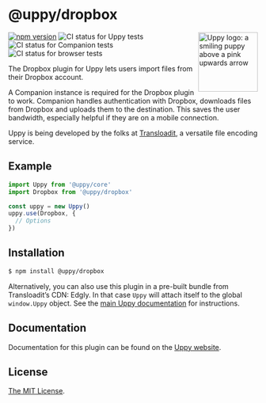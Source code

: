 # @uppy/dropbox

<img src="https://uppy.io/img/logo.svg" width="120" alt="Uppy logo: a smiling puppy above a pink upwards arrow" align="right">

[![npm version](https://img.shields.io/npm/v/@uppy/dropbox.svg?style=flat-square)](https://www.npmjs.com/package/@uppy/dropbox)
![CI status for Uppy tests](https://github.com/transloadit/uppy/workflows/Tests/badge.svg)
![CI status for Companion tests](https://github.com/transloadit/uppy/workflows/Companion/badge.svg)
![CI status for browser tests](https://github.com/transloadit/uppy/workflows/End-to-end%20tests/badge.svg)

The Dropbox plugin for Uppy lets users import files from their Dropbox account.

A Companion instance is required for the Dropbox plugin to work. Companion handles authentication with Dropbox,
downloads files from Dropbox and uploads them to the destination. This saves the user bandwidth, especially helpful if
they are on a mobile connection.

Uppy is being developed by the folks at [Transloadit](https://transloadit.com), a versatile file encoding service.

## Example

```js
import Uppy from '@uppy/core'
import Dropbox from '@uppy/dropbox'

const uppy = new Uppy()
uppy.use(Dropbox, {
  // Options
})
```

## Installation

```bash
$ npm install @uppy/dropbox
```

Alternatively, you can also use this plugin in a pre-built bundle from Transloadit’s CDN: Edgly. In that case `Uppy`
will attach itself to the global `window.Uppy` object. See
the [main Uppy documentation](https://uppy.io/docs/#Installation) for instructions.

## Documentation

Documentation for this plugin can be found on the [Uppy website](https://uppy.io/docs/dropbox).

## License

[The MIT License](./LICENSE).
